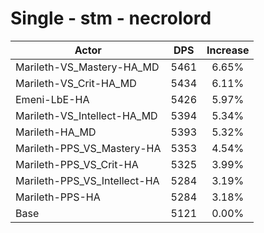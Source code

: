 # Single - stm - necrolord
| Actor | DPS | Increase |
|---|:---:|:---:|
|Marileth-VS_Mastery-HA_MD|5461|6.65%|
|Marileth-VS_Crit-HA_MD|5434|6.11%|
|Emeni-LbE-HA|5426|5.97%|
|Marileth-VS_Intellect-HA_MD|5394|5.34%|
|Marileth-HA_MD|5393|5.32%|
|Marileth-PPS_VS_Mastery-HA|5353|4.54%|
|Marileth-PPS_VS_Crit-HA|5325|3.99%|
|Marileth-PPS_VS_Intellect-HA|5284|3.19%|
|Marileth-PPS-HA|5284|3.18%|
|Base|5121|0.00%|
